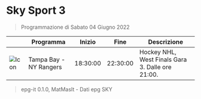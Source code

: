 # Sky Sport 3
> Programmazione di Sabato 04 Giugno 2022

||Programma|Inizio|Fine|Descrizione|
|---|---|---|---|---|
|![Icon](https://guidatv.sky.it/uuid/7ab9089c-fd84-46d9-a80b-e5d8b33d9c38/cover?md5ChecksumParam=256231b457a4d10f4ad99455d2219b55)|Tampa Bay - NY Rangers|18:30:00|22:30:00|Hockey NHL, West Finals Gara 3. Dalle ore 21:00.



 > epg-it 0.1.0, MatMasIt - Dati epg SKY